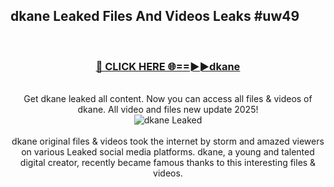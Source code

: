 ## dkane Leaked Files And Videos Leaks #uw49
<br>
<div align="center">
<h3><a href="https://watchclip.my.id/dkane" rel="nofollow">🔴 CLICK HERE 🌐==►►dkane</a></h3>
<br>
Get dkane leaked all content. Now you can access all files & videos of dkane. All video and files new update 2025!
<br>
<a href="https://watchclip.my.id/dkane" rel="nofollow" data-target="animated-image.originalLink"><img src="https://i.ibb.co.com/WyWwxjT/player-gif2.gif" alt="dkane Leaked" style="max-width: 100%; display: inline-block;" data-target="animated-image.originalImage"></a>
<br><br>
dkane original files & videos took the internet by storm and amazed viewers on various Leaked social media platforms. dkane, a young and talented digital creator, recently became famous thanks to this interesting files & videos.
</div>
<br>